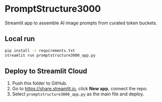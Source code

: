 
# PromptStructure3000

Streamlit app to assemble AI image prompts from curated token buckets.

## Local run
```bash
pip install -r requirements.txt
streamlit run promptstructure3000_app.py
```

## Deploy to Streamlit Cloud
1. Push this folder to GitHub.
2. Go to https://share.streamlit.io, click **New app**, connect the repo.
3. Select `promptstructure3000_app.py` as the main file and deploy.

